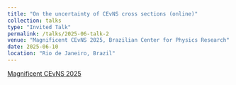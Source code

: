```yaml
---
title: "On the uncertainty of CEvNS cross sections (online)"
collection: talks
type: "Invited Talk"
permalink: /talks/2025-06-talk-2
venue: "Magnificent CEvNS 2025, Brazilian Center for Physics Research"
date: 2025-06-10
location: "Rio de Janeiro, Brazil"
---
```


[Magnificent CEvNS 2025](https://indico.cern.ch/event/1458241/)
